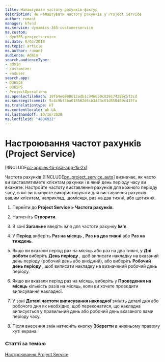 ```yaml
---
title: Налаштувати частоту рахунків-фактур
description: Як налаштувати частоту рахунків у Project Service
author: rumant
manager: kfend
ms.service: dynamics-365-customerservice
ms.custom:
- dyn365-projectservice
ms.date: 8/03/2018
ms.topic: article
ms.author: rumant
audience: Admin
search.audienceType:
- admin
- customizer
- enduser
search.app:
- D365CE
- D365PS
- ProjectOperations
ms.openlocfilehash: 18fb4e6968612adb1c946650c829174286c5f3cd
ms.sourcegitcommit: 5c4c9bf3ba018562d6cb3443c01d550489c415fa
ms.translationtype: HT
ms.contentlocale: uk-UA
ms.lasthandoff: 10/16/2020
ms.locfileid: "4086932"
---
```

# <a name="set-up-invoice-frequencies-project-service"></a>Настроювання частот рахунків (Project Service)

[!INCLUDE[cc-applies-to-psa-app-1x-2x](../includes/cc-applies-to-psa-app-1x-2x.md)]

Частота рахунків [!INCLUDE[pn_project_service_auto](../includes/pn-project-service-auto.md)] визначає, як часто ви виставлятимете клієнтам рахунки і в який день періоду часу ви вкажете. Настройте частоту виставлення рахунків для кожного періоду часу, в які ви плануєте використовувати для виставлення рахунків вашим клієнтам, наприклад, щомісяця, раз на два тижні, або щотижня.  
  
1.  Перейти до **Project Service > Частота рахунків**.  
  
2.  Натисніть **Створити**.  
  
3.  В зоні **Загальне** введіть ім'я для частоти рахунку **Ім'я**.  
  
4.  У **Період** виберіть **Раз на місяць** , **Раз на два тижні** або **Раз на тиждень**.  
  
5.  Якщо ви вказали період раз на місяць або раз на два тижні, у **Дні роботи** виберіть **День періоду** , щоб виписати накладку на вказаний день періоду (робочий день або вихідний), або виберіть **Робочий день періоду** , щоб виписати накладку на визначений робочий день періоду.  
  
6.  Якщо ви вказали період раз на місяць, виберіть у **Проведення на місяць** кількість разів на місяць, коли ви хочете проводити виписування накладної.  
  
7.  У зоні **Деталі частоти виписування накладної** змініть деталі дня або робочого дня як необхідно, щоб переконатися, що накладна виписується у правильний день або робочий день вказаного вами періоду часу.  
  
8.  Після внесення змін натисніть кнопку **Зберегти** в нижньому правому куті екрана.  
  
### <a name="see-also"></a>Статті за темою  
 [Настроювання Project Service](../psa/configure.md)
